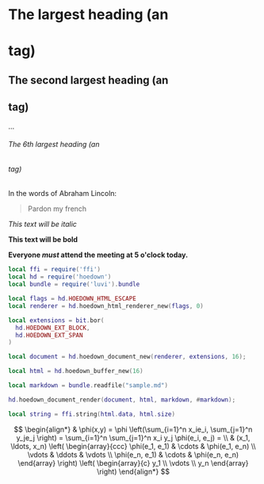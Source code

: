 # The largest heading (an <h1> tag)

## The second largest heading (an <h2> tag)

…

###### The 6th largest heading (an <h6> tag)

In the words of Abraham Lincoln:

> Pardon my french

*This text will be italic*

**This text will be bold**

**Everyone _must_ attend the meeting at 5 o'clock today.**

```lua
local ffi = require('ffi')
local hd = require('hoedown')
local bundle = require('luvi').bundle

local flags = hd.HOEDOWN_HTML_ESCAPE
local renderer = hd.hoedown_html_renderer_new(flags, 0)

local extensions = bit.bor(
  hd.HOEDOWN_EXT_BLOCK,
  hd.HOEDOWN_EXT_SPAN
)

local document = hd.hoedown_document_new(renderer, extensions, 16);

local html = hd.hoedown_buffer_new(16)

local markdown = bundle.readfile("sample.md")

hd.hoedown_document_render(document, html, markdown, #markdown);

local string = ffi.string(html.data, html.size)
```

$$
\begin{align*}
  & \phi(x,y) = \phi \left(\sum_{i=1}^n x_ie_i, \sum_{j=1}^n y_je_j \right)
  = \sum_{i=1}^n \sum_{j=1}^n x_i y_j \phi(e_i, e_j) = \\
  & (x_1, \ldots, x_n) \left( \begin{array}{ccc}
      \phi(e_1, e_1) & \cdots & \phi(e_1, e_n) \\
      \vdots & \ddots & \vdots \\
      \phi(e_n, e_1) & \cdots & \phi(e_n, e_n)
    \end{array} \right)
  \left( \begin{array}{c}
      y_1 \\
      \vdots \\
      y_n
    \end{array} \right)
\end{align*}
$$
